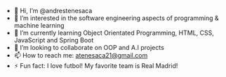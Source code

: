 - 👋 Hi, I’m @andrestenesaca
- 👀 I’m interested in the software engineering aspects of programming & machine learning
- 🌱 I’m currently learning Object Orientated Programming, HTML, CSS, JavaScript and Spring Boot
- 💞️ I’m looking to collaborate on OOP and A.I projects
- 📫 How to reach me: atenesaca21@gmail.com
- ⚡ Fun fact: I love futbol! My favorite team is Real Madrid!

<!---
andrestenesaca/andrestenesaca is a ✨ special ✨ repository because its `README.md` (this file) appears on your GitHub profile.
You can click the Preview link to take a look at your changes.
--->
